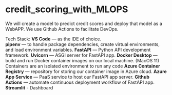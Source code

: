 # credit_scoring_with_MLOPS

We will create a model to predict credit scores and deploy that model as a WebAPP. We use Github Actions to facilitate DevOps.

Tech Stack:
**VS Code** — as the IDE of choice.  
**pipenv** — to handle package dependencies, create virtual environments, and load environment variables.
**FastAPI** — Python API development framework.
	**Uvicorn** — ASGI server for FastAPI app.
**Docker Desktop** — build and run Docker container images on our local machine. (MacOS 11)
    Containers are an isolated environment to run any code
**Azure Container Registry** — repository for storing our container image in Azure cloud.
**Azure App Service** — PaaS service to host our FastAPI app server.
**Github Actions** — automate continuous deployment workflow of FastAPI app.
**Streamlit** - Dashboard